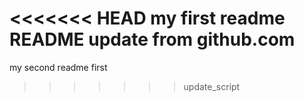 <<<<<<< HEAD
my first readme 
README update from github.com
=======
my second readme
first 
>>>>>>> update_script
